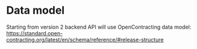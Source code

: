 # Data model

Starting from version 2 backend API will use OpenContracting data model: <https://standard.open-contracting.org/latest/en/schema/reference/#release-structure>
